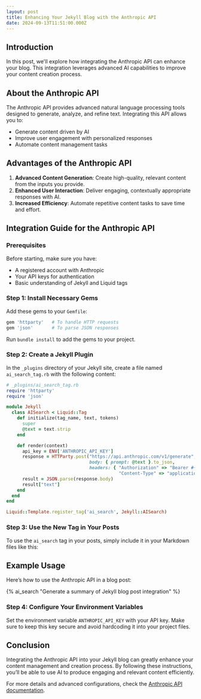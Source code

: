 ```yaml
---
layout: post
title: Enhancing Your Jekyll Blog with the Anthropic API
date: 2024-09-13T11:51:00.000Z
---
```


## Introduction

In this post, we'll explore how integrating the Anthropic API can enhance your blog. This integration leverages advanced AI capabilities to improve your content creation process.

## About the Anthropic API

The Anthropic API provides advanced natural language processing tools designed to generate, analyze, and refine text. Integrating this API allows you to:

- Generate content driven by AI
- Improve user engagement with personalized responses
- Automate content management tasks

## Advantages of the Anthropic API

1. **Advanced Content Generation**: Create high-quality, relevant content from the inputs you provide.
2. **Enhanced User Interaction**: Deliver engaging, contextually appropriate responses with AI.
3. **Increased Efficiency**: Automate repetitive content tasks to save time and effort.

## Integration Guide for the Anthropic API

### Prerequisites

Before starting, make sure you have:

- A registered account with Anthropic
- Your API keys for authentication
- Basic understanding of Jekyll and Liquid tags

### Step 1: Install Necessary Gems

Add these gems to your `Gemfile`:

```ruby
gem 'httparty'   # To handle HTTP requests
gem 'json'       # To parse JSON responses
```

Run `bundle install` to add the gems to your project.

### Step 2: Create a Jekyll Plugin

In the `_plugins` directory of your Jekyll site, create a file named `ai_search_tag.rb` with the following content:

```ruby
# _plugins/ai_search_tag.rb
require 'httparty'
require 'json'

module Jekyll
  class AISearch < Liquid::Tag
    def initialize(tag_name, text, tokens)
      super
      @text = text.strip
    end

    def render(context)
      api_key = ENV['ANTHROPIC_API_KEY']
      response = HTTParty.post("https://api.anthropic.com/v1/generate", 
                               body: { prompt: @text }.to_json,
                               headers: { "Authorization" => "Bearer #{api_key}", 
                                          "Content-Type" => "application/json" })
      result = JSON.parse(response.body)
      result["text"]
    end
  end
end

Liquid::Template.register_tag('ai_search', Jekyll::AISearch)
```

### Step 3: Use the New Tag in Your Posts

To use the `ai_search` tag in your posts, simply include it in your Markdown files like this:

## Example Usage

Here’s how to use the Anthropic API in a blog post:

{% ai_search "Generate a summary of Jekyll blog post integration" %}

### Step 4: Configure Your Environment Variables

Set the environment variable `ANTHROPIC_API_KEY` with your API key. Make sure to keep this key secure and avoid hardcoding it into your project files.

## Conclusion

Integrating the Anthropic API into your Jekyll blog can greatly enhance your content management and creation process. By following these instructions, you’ll be able to use AI to produce engaging and relevant content efficiently.

For more details and advanced configurations, check the [Anthropic API documentation](https://docs.anthropic.com).